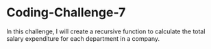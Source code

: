 # Coding-Challenge-7
In this challenge, I will create a recursive function to calculate the total salary expenditure for each department in a company. 
